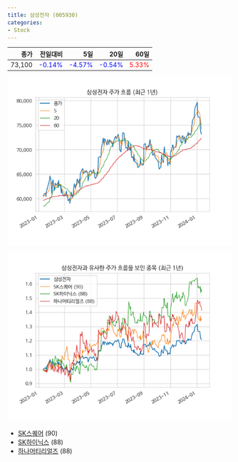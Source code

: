 ```yaml
---
title: 삼성전자 (005930)
categories:
- Stock
---
```


|종가|전일대비|5일|20일|60일|
|---:|-------:|--:|---:|---:|
|73,100|<span style="color: blue">-0.14%</span>|<span style="color: blue">-4.57%</span>|<span style="color: blue">-0.54%</span>|<span style="color: red">5.33%</span>|


<!-- more -->

![005930](/assets/images/stock/005930.png)

![005930](/assets/images/stock/005930_sim.png)

- [SK스퀘어](/402340/) (90)
- [SK하이닉스](/000660/) (88)
- [하나머티리얼즈](//166090/) (88)